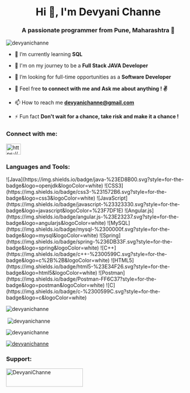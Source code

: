 <h1 align="center">Hi 👋, I'm Devyani Channe</h1>
<h3 align="center">A passionate programmer from Pune, Maharashtra 🚩</h3>

<p align="left"> <img src="https://komarev.com/ghpvc/?username=devyanichanne&label=Profile%20views&color=0e75b6&style=flat" alt="devyanichanne" /> </p>

- 🌱 I’m currently learning **SQL**

- 🚀 I'm on my journey to be a **Full Stack JAVA Developer**

- 🤝 I’m looking for full-time opportunities as a **Software Developer**

- 💬 Feel free **to connect with me and Ask me about anything ! ✌️**

- 📫 How to reach me **devyanichanne@gmail.com**

- ⚡ Fun fact **Don't wait for a chance, take risk and make it a chance !**

<h3 align="left">Connect with me:</h3>
<p align="left">
<a href="https://linkedin.com/in/https://www.linkedin.com/in/devyani-channe/" target="blank"><img align="center" src="https://raw.githubusercontent.com/rahuldkjain/github-profile-readme-generator/master/src/images/icons/Social/linked-in-alt.svg" alt="https://www.linkedin.com/in/devyani-channe/" height="30" width="40" /></a>
</p>

<h3 align="left">Languages and Tools:</h3>
![Java](https://img.shields.io/badge/java-%23ED8B00.svg?style=for-the-badge&logo=openjdk&logoColor=white) ![CSS3](https://img.shields.io/badge/css3-%231572B6.svg?style=for-the-badge&logo=css3&logoColor=white) ![JavaScript](https://img.shields.io/badge/javascript-%23323330.svg?style=for-the-badge&logo=javascript&logoColor=%23F7DF1E) ![Angular.js](https://img.shields.io/badge/angular.js-%23E23237.svg?style=for-the-badge&logo=angularjs&logoColor=white) ![MySQL](https://img.shields.io/badge/mysql-%2300000f.svg?style=for-the-badge&logo=mysql&logoColor=white) ![Spring](https://img.shields.io/badge/spring-%236DB33F.svg?style=for-the-badge&logo=spring&logoColor=white)  ![C++](https://img.shields.io/badge/c++-%2300599C.svg?style=for-the-badge&logo=c%2B%2B&logoColor=white) ![HTML5](https://img.shields.io/badge/html5-%23E34F26.svg?style=for-the-badge&logo=html5&logoColor=white)  ![Postman](https://img.shields.io/badge/Postman-FF6C37?style=for-the-badge&logo=postman&logoColor=white) ![C](https://img.shields.io/badge/c-%2300599C.svg?style=for-the-badge&logo=c&logoColor=white) 



<p><img align="center" src="https://github-readme-stats.vercel.app/api/top-langs?username=devyanichanne&show_icons=true&locale=en&layout=compact" alt="devyanichanne" /></p>

<p>&nbsp;<img align="center" src="https://github-readme-stats.vercel.app/api?username=devyanichanne&show_icons=true&locale=en" alt="devyanichanne" /></p>

<p><img align="center" src="https://github-readme-streak-stats.herokuapp.com/?user=devyanichanne&" alt="devyanichanne" /></p>
<p align="left"> <a href="https://github.com/ryo-ma/github-profile-trophy"><img src="https://github-profile-trophy.vercel.app/?username=devyanichanne" alt="devyanichanne" /></a> </p>

<h3 align="left">Support:</h3>
<p><a href="https://www.buymeacoffee.com/DevyaniChanne"> <img align="left" src="https://cdn.buymeacoffee.com/buttons/v2/default-yellow.png" height="50" width="210" alt="DevyaniChanne" /></a></p><br><br>
